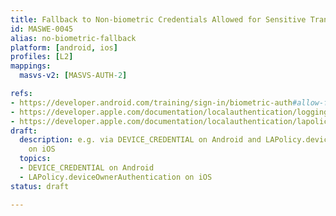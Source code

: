 ```yaml
---
title: Fallback to Non-biometric Credentials Allowed for Sensitive Transactions
id: MASWE-0045
alias: no-biometric-fallback
platform: [android, ios]
profiles: [L2]
mappings:
  masvs-v2: [MASVS-AUTH-2]

refs:
- https://developer.android.com/training/sign-in/biometric-auth#allow-fallback
- https://developer.apple.com/documentation/localauthentication/logging_a_user_into_your_app_with_face_id_or_touch_id#3148834
- https://developer.apple.com/documentation/localauthentication/lapolicy/deviceownerauthenticationwithbiometrics/
draft:
  description: e.g. via DEVICE_CREDENTIAL on Android and LAPolicy.deviceOwnerAuthentication
    on iOS
  topics:
  - DEVICE_CREDENTIAL on Android
  - LAPolicy.deviceOwnerAuthentication on iOS
status: draft

---
```


